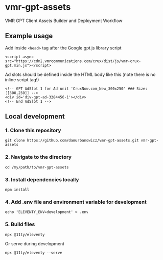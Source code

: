 # vmr-gpt-assets

VMR GPT Client Assets Builder and Deployment Workflow

## Example usage

Add inside `<head>` tag after the Google gpt.js library script
```
<script async src="https://cdn2.vmrcommunications.com/crux/dist/js/vmr-crux-gpt.min.js"></script>
```

Ad slots should be defined inside the HTML body like this (note there is no inline script tag!)
```
<!-- GPT AdSlot 1 for Ad unit 'CruxNow.com_New_300x250' ### Size: [[300,250]] -->
<div id='div-gpt-ad-3284456-1'></div>
<!-- End AdSlot 1 -->
```

## Local development

### 1. Clone this repository

```
git clone https://github.com/danurbanowicz/vmr-gpt-assets.git vmr-gpt-assets
```

### 2. Navigate to the directory

```
cd /my/path/to/vmr-gpt-assets
```

### 3. Install dependencies locally

```
npm install
```

### 4. Add .env file and environment variable for development
```
echo 'ELEVENTY_ENV=development' > .env
```

### 5. Build files

```
npx @11ty/eleventy
```

Or serve during development

```
npx @11ty/eleventy --serve
```

